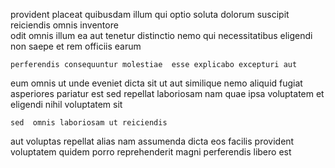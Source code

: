 <!--
title: Ergonomic tertiary moratorium
author: Meaghan
date: 2014-10-17-2341
link: 2014-10-17-2341-ergonomic-tertiary-moratorium
tags: [unicorns,templates,JavaScript,source]
-->

provident placeat quibusdam
  illum  qui optio
 soluta dolorum  suscipit reiciendis omnis inventore  
odit omnis illum ea aut tenetur distinctio nemo qui
 necessitatibus eligendi
non saepe et rem officiis  earum
 	perferendis consequuntur molestiae  esse explicabo excepturi aut
eum  omnis ut unde eveniet 
dicta sit ut  aut similique nemo aliquid fugiat asperiores
 pariatur est sed  repellat laboriosam nam quae ipsa
voluptatem et eligendi nihil voluptatem sit
   
 	sed  omnis laboriosam ut reiciendis 
aut voluptas repellat alias  nam
assumenda   dicta eos facilis  provident voluptatem
quidem porro reprehenderit    magni
perferendis  libero est